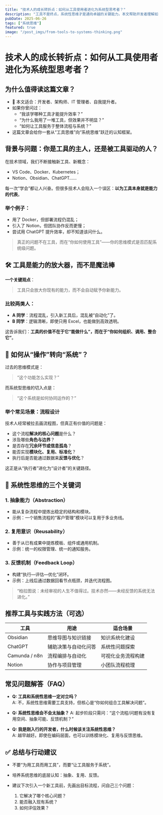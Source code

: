 ```yaml
---
title: "技术人的成长转折点：如何从工具使用者进化为系统型思考者？"
description: "工具不是终点，系统性思维才是通向卓越的关键能力。本文帮助开发者理解如何借助工具构建系统思维，提升从执行到设计的能力跃迁。"
pubDate: 2025-06-26
tags: ["系统思维"]
featured: true
image: "/post_imgs/from-tools-to-systems-thinking.png"
---
```


# 技术人的成长转折点：如何从工具使用者进化为系统型思考者？

## 为什么值得读这篇文章？

- 🎯 本文适合：开发者、架构师、IT 管理者、自我提升者。
- 如果你曾问过：
  - “我该学哪种工具才能提升效率？”
  - “为什么我用了一堆工具，但效果并不明显？”
  - “如何让工具服务于整体流程与系统？”
- 这篇文章会给你一套从“工具思维”向“系统思维”跃迁的认知框架。



## 背景与问题：你是工具的主人，还是被工具驱动的人？

在技术领域，我们不断接触新工具、新概念：

- VS Code、Docker、Kubernetes；
- Notion、Obsidian、ChatGPT……

每一次“学会”都让人兴奋。但很多技术人会陷入一个误区：**以为工具本身就是能力的代表**。

### 举个例子：

- 用了 Docker，但部署流程仍混乱；
- 引入了 Notion，但团队协作反而更慢；
- 尝试用 ChatGPT 提升效率，却不知道该问什么。

> 真正的问题不在工具，而在“你如何使用工具”——你的思维模式是否匹配系统级问题。



## 🛠️ 工具是能力的放大器，而不是魔法棒

**一个关键观点**：

> 工具只会放大你现有的能力，而不会自动赋予你新能力。

### 比较两类人：

- **A 同学**：流程混乱，引入新工具后，混乱被“自动化”了。
- **B 同学**：逻辑清晰，即使只用 Excel，也能做到高效透明。

这告诉我们：**工具的价值不在于它“能做什么”，而在于“你如何组织、调用、整合它”**。



## 🔄 如何从“操作”转向“系统”？

过去的思维模式是：

> “这个功能怎么实现？”

而系统型思维的切入点是：

> “这个系统是如何协同运作的？”

### 举个常见场景：流程设计

技术人经常被拉去画流程图，但真正有价值的问题是：

- 这个流程**解决的核心问题**是什么？
- 涉及哪些**角色与边界**？
- 是否存在**冗余环节或信息孤岛**？
- 能否实现**模块化、复用、标准化**？
- 执行后是否能通过数据来**反馈与优化**？

这正是从“执行者”进化为“设计者”的关键路径。



## 🧠 系统性思维的三个关键词

### 1. 抽象能力（Abstraction）

- 能从复杂流程中提炼出稳定的结构和模块。
- 示例：一个销售流程的“客户管理”模块可以复用于多业务线。

### 2. 复用意识（Reusability）

- 善于从已有成果中提炼模板、组件或通用机制。
- 示例：统一的权限管理、统一的通知服务。

### 3. 反馈机制（Feedback Loop）

- 构建“执行—评估—优化”闭环。
- 示例：上线后通过数据回看节点瓶颈，并迭代流程图。

> “柏拉图说：未经审视的人生不值得过。技术亦然——未经反馈的系统无法进化。”



## 推荐工具与实践方法（可选）

| 工具          | 用途                 | 适合场景           |
| ------------- | -------------------- | ------------------ |
| Obsidian      | 思维导图与知识链接   | 知识系统化建设     |
| ChatGPT       | 辅助决策与自动化问答 | 系统性问题探索     |
| Camunda / n8n | 流程编排与自动化     | 可视化业务流程构建 |
| Notion        | 协作与项目管理       | 小团队流程梳理     |



## 常见问题解答（FAQ）

- **Q: 工具和系统性思维一定对立吗？**  
  A: 不，系统性思维需要工具支持，但核心是“你如何组合工具解决问题”。

- **Q: 系统性思维会不会太抽象？** 
  A: 起步阶段只需问：“这个流程/问题有没有复用空间、抽象可能、反馈机制？”

- **Q: 我是刚入行的开发者，什么时候该关注系统性思维？**  
  A: 越早越好。即使在编码层面，也可以训练模块化、复用与反馈思维。


## ✅ 总结与行动建议

- 不要“为用工具而用工具”，而要“让工具服务于系统”。
- 培养系统思维的底层认知：抽象、复用、反馈。
- 建议下次引入一个新工具前，先画出目标流程，问自己三个问题：

  1. 它解决了哪个核心问题？
  2. 能否融入现有系统？
  3. 如何评估效果？


